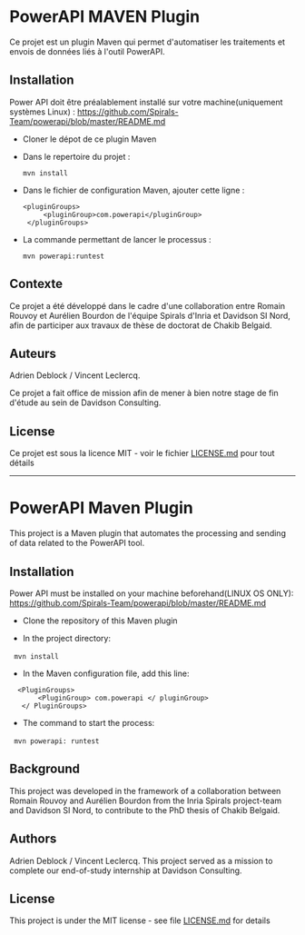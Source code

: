 
# PowerAPI MAVEN Plugin

Ce projet est un plugin Maven qui permet d'automatiser les traitements et envois de données liés à l'outil PowerAPI.

## Installation

Power API doit être préalablement installé sur votre machine(uniquement systèmes Linux) : 
https://github.com/Spirals-Team/powerapi/blob/master/README.md

- Cloner le dépot de ce plugin Maven

- Dans le repertoire du projet : 

  `mvn install`
  
- Dans le fichier de configuration Maven, ajouter cette ligne : 
  ```
  <pluginGroups>
       <pluginGroup>com.powerapi</pluginGroup>
   </pluginGroups>
  ``` 
  
- La commande permettant de lancer le processus : 

  `mvn powerapi:runtest`



## Contexte

Ce projet a été développé dans le cadre d'une collaboration entre Romain Rouvoy et Aurélien Bourdon de l'équipe Spirals d'Inria et Davidson SI Nord, afin de participer aux travaux de thèse de doctorat de Chakib Belgaid.

## Auteurs

Adrien Deblock / Vincent Leclercq.

Ce projet a fait office de mission afin de mener à bien notre stage de fin d'étude au sein de Davidson Consulting.

## License

Ce projet est sous la licence MIT - voir le fichier [LICENSE.md](LICENSE.md) pour tout détails

------------------------------------------
# PowerAPI Maven Plugin

This project is a Maven plugin that automates the processing and sending of data related to the PowerAPI tool.

## Installation

Power API must be installed on your machine beforehand(LINUX OS ONLY):
https://github.com/Spirals-Team/powerapi/blob/master/README.md

- Clone the repository of this Maven plugin

- In the project directory:

  `mvn install`
  
- In the Maven configuration file, add this line:
```
  <PluginGroups>
       <PluginGroup> com.powerapi </ pluginGroup>
   </ PluginGroups>
```

- The command to start the process:

  `mvn powerapi: runtest`



## Background

This project was developed in the framework of a collaboration between Romain Rouvoy and Aurélien Bourdon from the Inria Spirals project-team and Davidson SI Nord, to contribute to the PhD thesis of Chakib Belgaid.

## Authors

Adrien Deblock / Vincent Leclercq.
This project served as a mission to complete our end-of-study internship at Davidson Consulting.

## License

This project is under the MIT license - see file [LICENSE.md](LICENSE.md) for details
